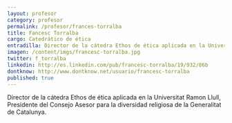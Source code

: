 ```yaml
---
layout: profesor
category: profesor
permalink: /profesor/frances-torralba
title: Fancesc Torralba
cargo: Catedrático de ética
entradilla: Director de la cátedra Ethos de ética aplicada en la Universitat Ramon Llull.
imagen: /content/imgs/francesc-torralba.jpg
twitter: f_torralba
linkedin: http://es.linkedin.com/pub/francesc-torralba/19/932/86b
dontknow: http://www.dontknow.net/usuario/francesc-torralba
published: true
---
```

Director de la cátedra Ethos de ética aplicada en la Universitat Ramon Llull, Presidente del Consejo Asesor para la diversidad religiosa de la Generalitat de Catalunya.

